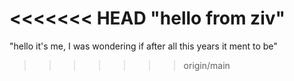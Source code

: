 <<<<<<< HEAD
"hello from ziv" 
=======
"hello it's me, I was wondering if after all this years it ment to be"
>>>>>>> origin/main
